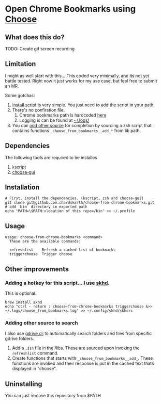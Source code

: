 # Open Chrome Bookmarks using [Choose](https://github.com/chipsenkbeil/choose) 


## What does this do?
TODO: Create gif screen recording

## Limitation

I might as well start with this... This coded very minimally, and its not yet battle tested. 
Right now it just works for my use case, but feel free to submit an MR.

Some gotchas:
1. [Install script]() is very simple. You just need to add the script in your path.
2. There's no confiration file.  
	1. Chrome bookmarks path is hardcoded [here](https://github.com/chardskarth/choose-from-chrome-bookmarks/blob/a181c5c5e6a7ca9da388dd230f1c167301028079/bin/choose-from-chrome-bookmarks#L3)
	2. Logging is can be found at [~/.logs/](https://github.com/chardskarth/choose-from-chrome-bookmarks/blob/a181c5c5e6a7ca9da388dd230f1c167301028079/bin/choose-from-chrome-bookmarks#L4)
3. You can [add other source](#adding-other-source-to-search) for completion by sourcing a zsh script that contains functions `_choose_from_bookmarks__add_*` from lib path.


## Dependencies

The following tools are required to be installes
1. [kscript](https://github.com/holgerbrandl/kscript)
1. [choose-gui](https://github.com/chipsenkbeil/choose)


## Installation

```
# First, install the dependencies. (kscript, zsh and choose-gui)
git clone git@github.com:chardskarth/choose-from-chrome-bookmarks.git
# add `bin` directory in exported path
echo "PATH=\$PATH:<location of this repo>/bin" >> ~/.profile
```

## Usage
```
usage: choose-from-chrome-bookmarks <command>
  These are the available commands:

  refreshlist    Refresh a cached list of bookmarks
  triggerchoose	 Trigger choose
```

## Other improvements

### Adding a hotkey for this script... I use [skhd](https://www.google.com/search?q=skhd&oq=skhd&aqs=chrome..69i57j35i39l2j0i20i263i512j0i512l3j69i60.1471j0j9&sourceid=chrome&ie=UTF-8).
This is optional.
```
brew install skhd
echo "ctrl - return : choose-from-chrome-bookmarks triggerchoose &>> ~/.logs/choose_from_bookmarks.log" >> ~/.config/skhd/skhdrc
```

### Adding other source to search
I also use [gdrive cli](https://github.com/prasmussen/gdrive) to automatically search folders and files from specific gdrive folders.

1. Add a `.zsh` file in the <repository path>/libs. These are sourced upon invoking the `refreshlist` command.
2. Create functions that starts with `_choose_from_bookmarks__add_`. These functions are invoked and their response is put in the cached text thats displayed in "choose".


## Uninstalling
You can just remove this repository from $PATH




